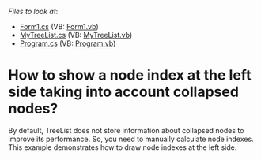 <!-- default file list -->
*Files to look at*:

* [Form1.cs](./CS/WindowsApplication1/Form1.cs) (VB: [Form1.vb](./VB/WindowsApplication1/Form1.vb))
* [MyTreeList.cs](./CS/WindowsApplication1/MyTreeList.cs) (VB: [MyTreeList.vb](./VB/WindowsApplication1/MyTreeList.vb))
* [Program.cs](./CS/WindowsApplication1/Program.cs) (VB: [Program.vb](./VB/WindowsApplication1/Program.vb))
<!-- default file list end -->
# How to show a node index at the left side taking into account collapsed nodes?


<p></p><p>By default, TreeList does not store information about collapsed nodes to improve its performance. So, you need to manually calculate node indexes. This example demonstrates how to draw node indexes at the left side.</p>

<br/>


